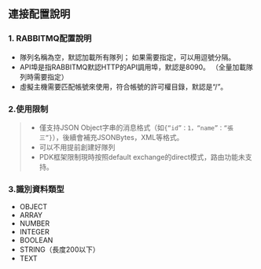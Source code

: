 ## **連接配置說明**

### **1. RABBITMQ配置說明**

- 隊列名稱為空，默認加載所有隊列； 如果需要指定，可以用逗號分隔。
- API埠是指RABBITMQ默認HTTP的API調用埠，默認是8090。 （全量加載隊列時需要指定）
- 虛擬主機需要匹配帳號來使用，符合帳號的許可權目錄，默認是“/”。

### **2.使用限制**
> - 僅支持JSON Object字串的消息格式（如`{“id”：1，“name”：“張三”}`），後續會補充JSONBytes，XML等格式。
> - 可以不用提前創建好隊列
> - PDK框架限制現時按照default exchange的direct模式，路由功能未支持。

### **3.識別資料類型**
- OBJECT
- ARRAY
- NUMBER
- INTEGER
- BOOLEAN
- STRING（長度200以下）
- TEXT